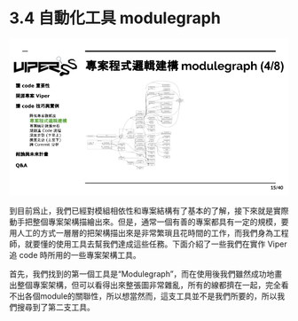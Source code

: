 # 3.4 自動化工具 modulegraph

![](../.gitbook/assets/coscup-versionpython-kai-yuan-ruan-ti-kao-gu-14.png)

到目前爲止，我們已經對模組相依性和專案結構有了基本的了解，接下來就是實際動手把整個專案架構描繪出來。但是，通常一個有善的專案都具有一定的規模，要用人工的方式一層層的把架構描出來是非常繁瑣且花時間的工作，而我們身為工程師，就要懂的使用工具去幫我們達成這些任務。下面介紹了一些我們在實作 Viper 追 code 時所用的一些專案架構工具。

首先，我們找到的第一個工具是“Modulegraph”，而在使用後我們雖然成功地畫出整個專案架構，但可以看得出來整張圖非常雜亂，所有的線都擠在一起，完全看不出各個module的關聯性，所以想當然而，這支工具並不是我們所要的，所以我們搜尋到了第二支工具。
